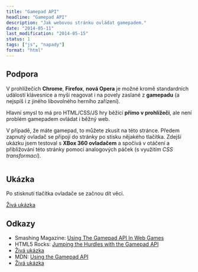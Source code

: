 ```yaml
---
title: "Gamepad API"
headline: "Gamepad API"
description: "Jak webovou stránku ovládat gamepadem."
date: "2014-05-11"
last_modification: "2014-05-15"
status: 1
tags: ["js", "napady"]
format: "html"
---
```


<h2 id="podpora">Podpora</h2>

<p>V prohlížečích <b>Chrome</b>, <b>Firefox</b>, <b>nová Opera</b> je možné kromě standardních událostí klávesnice a myši reagovat i na povely zaslané z <b>gamepadu</b> (a nejspíš i z jiného libovolného herního zařízení).</p>

<p>Hlavní smysl to má pro HTML/CSS/JS hry běžící <b>přímo v prohlížeči</b>, ale není problém gamepadem ovládat i běžný web.</p>

<p>V případě, že máte gamepad, to můžete zkusit na této stránce. Předem zapnutý ovladač se připojí do stránky po stisku nějakého tlačítka. Zdejší ukázku jsem testoval s <b>XBox 360 ovladačem</b> a spočívá v otáčení a přibližování této stránky pomocí analogových páček (s využitím <i>CSS transformací</i>).</p>

<p><img src="/files/gamepad/transformace.png" alt="" class="border"></p>

<h2 id="ukazka">Ukázka</h2>

<div class="live">
<style>
.buttons, .axes {
  padding: 1em;
}

.button {
  padding: 1em;
  border-radius: 20px;
  border: 1px solid black;
  background-image: url(data:image/png;base64,iVBORw0KGgoAAAANSUhEUgAAAAEAAAABCAIAAACQd1PeAAAAAXNSR0IArs4c6QAAAAxJREFUCNdjYPjPAAACAgEAqiqeJwAAAABJRU5ErkJggg==);
  background-size: 0% 0%;
  background-position: 50% 50%;
  background-repeat: no-repeat;
}

.pressed {
  border: 1px solid red;
}

</style>
<p id="start">Po stisknutí tlačítka ovladače se začnou dít věci.</p>
<script>
/*
 * Gamepad API Test
 * Written in 2013 by Ted Mielczarek <ted@mielczarek.org>
 *
 * To the extent possible under law, the author(s) have dedicated all copyright and related and neighboring rights to this software to the public domain worldwide. This software is distributed without any warranty.
 *
 * You should have received a copy of the CC0 Public Domain Dedication along with this software. If not, see <http://creativecommons.org/publicdomain/zero/1.0/>.
 */
var haveEvents = 'GamepadEvent' in window;
var controllers = {};
var rAF = window.mozRequestAnimationFrame ||
  window.webkitRequestAnimationFrame ||
  window.requestAnimationFrame;

function connecthandler(e) {
  addgamepad(e.gamepad);
}
function addgamepad(gamepad) {
  controllers[gamepad.index] = gamepad; var d = document.createElement("div");
  d.setAttribute("id", "controller" + gamepad.index);
  var t = document.createElement("h1");
  t.appendChild(document.createTextNode("gamepad: " + gamepad.id));
  d.appendChild(t);
  var b = document.createElement("div");
  b.className = "buttons";
  for (var i=0; i<gamepad.buttons.length; i++) {
    var e = document.createElement("span");
    e.className = "button";
    //e.id = "b" + i;
    e.innerHTML = i;
    b.appendChild(e);
  }
  d.appendChild(b);
  var a = document.createElement("div");
  a.className = "axes";
  for (var i=0; i<gamepad.axes.length; i++) {
    var e = document.createElement("progress");
    e.className = "axis";
    //e.id = "a" + i;
    e.setAttribute("max", "2");
    e.setAttribute("value", "1");
    e.innerHTML = i;
    a.appendChild(e);
  }
  d.appendChild(a);
  document.getElementById("start").style.display = "none";
  document.getElementById("start").parentNode.appendChild(d);
  rAF(updateStatus);
}

function disconnecthandler(e) {
  removegamepad(e.gamepad);
}

function removegamepad(gamepad) {
  var d = document.getElementById("controller" + gamepad.index);
  document.body.removeChild(d);
  delete controllers[gamepad.index];
}

function updateStatus() {
  if (!haveEvents) {
    scangamepads();
  }
  for (j in controllers) {
    var controller = controllers[j];
    var d = document.getElementById("controller" + j);
    var buttons = d.getElementsByClassName("button");
    for (var i=0; i<controller.buttons.length; i++) {
      var b = buttons[i];
      var val = controller.buttons[i];
      var pressed = val == 1.0;
      if (typeof(val) == "object") {
        pressed = val.pressed;
        val = val.value;
      }
      var pct = Math.round(val * 100) + "%"
      b.style.backgroundSize = pct + " " + pct;
      if (pressed) {
        b.className = "button pressed";
      } else {
        b.className = "button";
      }
    }

    var axes = d.getElementsByClassName("axis");
    for (var i=0; i<controller.axes.length; i++) {
      var a = axes[i];
      a.innerHTML = i + ": " + controller.axes[i].toFixed(4);
      a.setAttribute("value", controller.axes[i] + 1);
    }
    
    var rotace = (controller.axes[0] * 80);
    var rotaceY = (controller.axes[2] * 80);
    var rotaceX = (controller.axes[3] * 80);
    var zoom = (controller.axes[1] * -1) + 1;
    var transformace = "rotate(" + rotace + "deg) scale(" + zoom + ") " + "rotateY(" + rotaceY + "deg) rotateX(" + rotaceX + "deg)";
    
    document.body.style.webkitTransform = document.body.style.transform = document.body.style.mozTransform = transformace;
    
  }
  rAF(updateStatus);
}

function scangamepads() {
  var gamepads = navigator.getGamepads ? navigator.getGamepads() : (navigator.webkitGetGamepads ? navigator.webkitGetGamepads() : []);
  for (var i = 0; i < gamepads.length; i++) {
    if (gamepads[i]) {
      if (!(gamepads[i].index in controllers)) {
        addgamepad(gamepads[i]);
      } else {
        controllers[gamepads[i].index] = gamepads[i];
      }
    }
  }
}

window.addEventListener("gamepadconnected", connecthandler);
window.addEventListener("gamepaddisconnected", disconnecthandler);
if (!haveEvents) {
  setInterval(scangamepads, 500);
}
</script>
</div>

<p><a href="https://kod.djpw.cz/bfdb">Živá ukázka</a></p>

<h2 id="odkazy">Odkazy</h2>

<ul>
  <li>Smashing Magazine: <a href="http://www.smashingmagazine.com/2015/11/gamepad-api-in-web-games/">Using The Gamepad API In Web Games</a></li>
  
  <li>HTML5 Rocks: <a href="http://www.html5rocks.com/en/tutorials/doodles/gamepad/">Jumping the Hurdles with the Gamepad API</a></li>
  
  <li><a href="http://www.html5rocks.com/en/tutorials/doodles/gamepad/gamepad-tester/tester.html">Živá ukázka</a></li>
  
  <li>MDN: <a href="https://developer.mozilla.org/en-US/docs/Web/Guide/API/Gamepad">Using the Gamepad API</a></li>
  
  <li><a href="http://luser.github.io/gamepadtest/">Živá ukázka</a></li>
</ul>